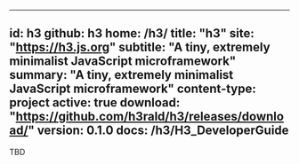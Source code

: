 
-----
id: h3
github: h3
home: /h3/
title: "h3"
site: "https://h3.js.org"
subtitle: "A tiny, extremely minimalist JavaScript microframework"
summary: "A tiny, extremely minimalist JavaScript microframework"
content-type: project
active: true
download: "https://github.com/h3rald/h3/releases/download/"
version: 0.1.0
docs: /h3/H3_DeveloperGuide
-----

TBD

